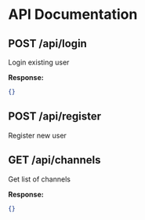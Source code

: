 # API Documentation

## POST /api/login

Login existing user

**Response:**
```json
{}
```

## POST /api/register

Register new user

## GET /api/channels

Get list of channels

**Response:**
```json
{}
```


